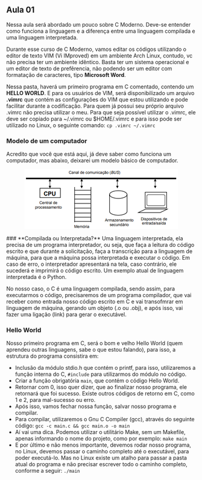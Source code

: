 ## **Aula 01**

Nessa aula será abordado um pouco sobre C Moderno. Deve-se entender como funciona a linguagem e a diferença entre uma linguagem compilada e uma linguagem interpretada.

Durante esse curso de C Moderno, vamos editar os códigos utilizando o editor de texto VIM (Vi IMproved) em um ambiente Arch Linux, contudo, vc não precisa ter um ambiente idêntico. Basta ter um sistema operacional e um editor de texto de prefêrencia, não podendo ser um editor com formatação de caracteres, tipo **Microsoft Word**.

Nessa pasta, haverá um primeiro programa em C comentado, contendo um **HELLO WORLD**. E para os usuários de VIM, será disponibilizado um arquivo **.vimrc** que contém as configurações do VIM que estou utilizando e pode facilitar durante a codificação. Para quem já possui seu próprio arquivo .vimrc não precisa utilizar o meu.
Para que seja possível utilizar o .vimrc, ele deve ser copiado para ~/.vimrc ou $HOME/.vimrc e para isso pode ser utilizado no Linux, o seguinte comando:
`cp .vimrc ~/.vimrc`

### **Modelo de um computador**
Acredito que você que está aqui, já deve saber como funciona um computador, mas abaixo, deixarei um modelo básico de computador.

<p align="center">
  <img src="Imagens/Modelo_Computador.png" alt="modeloComputador">
</p>
### **Compilada ou Interpretada?**
Uma linguagem interpretada, ela precisa de um programa interpretador, ou seja, que faça a leitura do código escrito e que durante a solicitação, faça a transcrição para a linguagem de máquina, para que a máquina possa interpretada e executar o código. Em caso de erro, o interpretador apresentará na tela, caso contrário, ele sucederá e imprimirá o código escrito. Um exemplo atual de linguagem interpretada é o Python.

No nosso caso, o C é uma linguagem compilada, sendo assim, para executarmos o código, precisaremos de um programa compilador, que vai receber como entrada nosso código escrito em C e vai transofmrar em linguagem de máquina, gerando um objeto (.o ou .obj), e após isso, vai fazer uma ligação (link) para gerar o executável.

### **Hello World**
Nosso primeiro programa em C, será o bom e velho Hello World (quem aprendeu outras linguagens, sabe o que estou falando), para isso, a estrutura do programa consistira em:
* Inclusão da módulo stdio.h que contém o printf, para isso, utilizaremos a função interna do C, `#include` para utilizarmos do módulo no código.
* Criar a função obrigatória `main`, que contém o código Hello World.
* Retornar com 0, isso quer dizer, que ao finalizar nosso programa, ele retornará que foi sucesso. Existe outros códigos de retorno em C, como 1 e 2, para mal-sucesso ou erro.
* Após isso, vamos fechar nossa função, salvar nosso programa e compilar.
* Para compilar, utilizaremos o Gnu C Compiler (gcc), através do seguinte código:
`gcc -c main.c && gcc main.o -o main`
* Aí vai uma dica. Podemos utilizar o utilitário Make, sem um Makefile, apenas informando o nome do projeto, como por exemplo:
`make main`
* E por último e não menos importante, devemos rodar nosso programa, no Linux, devemos passar o caminho completo até o executável, para poder executá-lo. Mas no Linux existe um atalho para passar a pasta atual do programa e não precisar escrever todo o caminho completo, conforme a seguir:
`./main`
